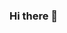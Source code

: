 ### Hi there 👋

<!--
**thomas861205/thomas861205** is a ✨ _special_ ✨ repository because its `README.md` (this file) appears on your GitHub profile.

Here are some ideas to get you started:
-->
<!-- - 😄 Pronouns: he/him/his -->
<!-- - 🔭 I’m currently working on ... -->
<!-- - 🌱 I’m currently learning ... -->
<!-- - 👯 I’m looking to collaborate on ... -->
<!-- - 🤔 I’m looking for help with ... -->
<!-- - 💬 Ask me about ... -->
<!-- - 📫 How to reach me: ... -->
<!-- - ⚡ Fun fact: ... -->


<!-- [![GitHub stats](https://github-readme-stats.vercel.app/api?username=thomas861205&count_private=true&show_icons=true&border_color=4d4d4d&theme=midnight-purple)](https://github.com/anuraghazra/github-readme-stats) -->

<!-- [![Top Langs](https://github-readme-stats.vercel.app/api/top-langs/?username=thomas861205&layout=compact&border_color=4d4d4d&theme=midnight-purple&hide=html,makefile)](https://github.com/anuraghazra/github-readme-stats) -->


<!-- <img align="left" alt="GitHub stats" src="https://github-readme-stats.vercel.app/api?username=thomas861205&count_private=true&show_icons=true&theme=midnight=purple"/> -->
